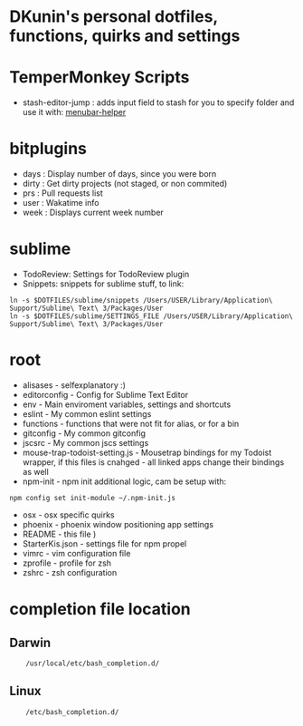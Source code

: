 # DKunin's personal dotfiles, functions, quirks and settings

# TemperMonkey Scripts
- stash-editor-jump : adds input field to stash for you to specify folder and use it with: [menubar-helper](https://github.com/DKunin/menubar-helper)

# bitplugins
- days : Display number of days, since you were born
- dirty : Get dirty projects (not staged, or non commited)
- prs : Pull requests list
- user : Wakatime info
- week : Displays current week number

# sublime
- TodoReview: Settings for TodoReview plugin
- Snippets: snippets for sublime stuff, to link:
```console
ln -s $DOTFILES/sublime/snippets /Users/USER/Library/Application\ Support/Sublime\ Text\ 3/Packages/User
ln -s $DOTFILES/sublime/SETTINGS_FILE /Users/USER/Library/Application\ Support/Sublime\ Text\ 3/Packages/User

```

# root
- alisases - selfexplanatory :)
- editorconfig - Config for Sublime Text Editor
- env - Main enviroment variables, settings and shortcuts
- eslint - My common eslint settings
- functions - functions that were not fit for alias, or for a bin
- gitconfig - My common gitconfig
- jscsrc - My common jscs settings
- mouse-trap-todoist-setting.js - Mousetrap bindings for my Todoist wrapper, if this files is cnahged - all linked apps change their bindings as well
- npm-init - npm init additional logic, cam be setup with:
```
npm config set init-module ~/.npm-init.js
```
- osx - osx specific quirks
- phoenix - phoenix window positioning app settings
- README - this file )
- StarterKis.json - settings file for npm propel
- vimrc - vim configuration file
- zprofile - profile for zsh
- zshrc - zsh configuration

# completion file location

## Darwin
```
    /usr/local/etc/bash_completion.d/
```

## Linux
```
    /etc/bash_completion.d/
```

